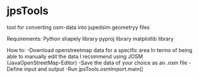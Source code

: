 # jpsTools
tool for converting osm-data into jupedsim geometryy files

Requirements: 
Python
shapely library
pyproj library
matplotlib library

How to:
-Download openstreetmap data for a specific area
In terms of being able to manually edit the data I recommend using JOSM (JavaOpenStreetMap-Editor) 
-Save the data of your choice as an .osm file
-Define input and output
-Run jpsTools.osmImport.main()
